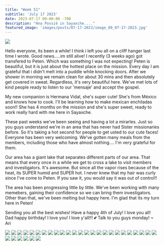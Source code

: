 ```yaml
---
title: "Week 51"
subtitle: 'July 17 2023'
date: 2023-07-17 00:00:00 -700
description: "Hna Possié in Sayaxche...."
featured_image: 'images/posts/07-17-2023/image_09_07-17-2023.jpg'
---
```

![](/images/posts/07-17-2023/image_09_07-17-2023.jpg)

Hello everyone, its been a while! I think i left you all on a cliff hanger last time I wrote. Good news.....im still alive!
I recently (3 weeks ago) got transfered to Peten. Which was something I was not expecting!
Peten is beautiful, but it is just about the hottest place on the mission. Every day I am grateful that i didn't melt into a puddle while knocking doors. 
After we shower in morning we remain clean for about 30 mins and then absolutely get covered in sweat. Regardless, it's very beautiful here. We've met lots of kind people ready to listen to our 'mensaje' and accept the gospel.

My new companion is Hermana Vidal, she's super cute! She's from México and knows how to cook. I'll be learning how to make mexican enchiladas soon!!  She has 4 months on the mission and she's super sweet, ready to work really hard with me here in Sayaxche.

These past weeks we've been seeing and having a lot a mirarles. Just so you guys understand we're in an area that has never had Sister missionaries before. So it's taking a hot second for people to get usted to our cute faces!  Everyone has been very welcoming. We've gotten many meals from the members, including those who have almost nothing....  I'm very grateful for them.

Our area has a giant lake that separates different parts of our area. That means that every once in a while we get to cross a lake to visit members and investigators. It's awesome. But since all the vapor rises because of the heat, its SUPER humid and SUPER hot. I never knew that my hair was curly since I've come to Peten. If you saw it, you would say it was out of control!!

The area has been progressing little by little. We've been working with many memebers, gaining their confidence so we can bring them investigators. Other than that, we've been melting but happy here. I'm glad that its my turn here in Peten!

Sending you all the best wishes! Have a happy 4th of July! I love you all!
Dad happy birthday! I love you!
I love y'all!!! 
💕 Talk to you guys monday!
~ Ari

<div class="gallery" data-columns="2">
    <img src="/images/posts/07-17-2023/image_01_07-17-2023.jpg">
    <img src="/images/posts/07-17-2023/image_02_07-17-2023.jpg">
    <img src="/images/posts/07-17-2023/image_03_07-17-2023.jpg">
    <img src="/images/posts/07-17-2023/image_04_07-17-2023.jpg">
    <img src="/images/posts/07-17-2023/image_05_07-17-2023.jpg">
    <img src="/images/posts/07-17-2023/image_06_07-17-2023.jpg">
    <img src="/images/posts/07-17-2023/image_07_07-17-2023.jpg">
    <img src="/images/posts/07-17-2023/image_08_07-17-2023.jpg">
    <img src="/images/posts/07-17-2023/image_09_07-17-2023.jpg">
    <img src="/images/posts/07-17-2023/image_10_07-17-2023.jpg">
    <img src="/images/posts/07-17-2023/image_11_07-17-2023.jpg">
    <img src="/images/posts/07-17-2023/image_12_07-17-2023.jpg">
    <img src="/images/posts/07-17-2023/image_13_07-17-2023.jpg">
    <img src="/images/posts/07-17-2023/image_14_07-17-2023.jpg">
    <img src="/images/posts/07-17-2023/image_15_07-17-2023.jpg">
    <img src="/images/posts/07-17-2023/image_16_07-17-2023.jpg">
    <img src="/images/posts/07-17-2023/image_17_07-17-2023.jpg">
    <img src="/images/posts/07-17-2023/image_18_07-17-2023.jpg">
    <img src="/images/posts/07-17-2023/image_19_07-17-2023.jpg">
    <img src="/images/posts/07-17-2023/image_20_07-17-2023.jpg">
    <img src="/images/posts/07-17-2023/image_21_07-17-2023.jpg">
    <img src="/images/posts/07-17-2023/image_22_07-17-2023.jpg">
    <img src="/images/posts/07-17-2023/image_23_07-17-2023.jpg">
    <img src="/images/posts/07-17-2023/image_24_07-17-2023.jpg">
    <img src="/images/posts/07-17-2023/image_25_07-17-2023.jpg">
    <img src="/images/posts/07-17-2023/image_26_07-17-2023.jpg">
    <img src="/images/posts/07-17-2023/image_27_07-17-2023.jpg">
    <img src="/images/posts/07-17-2023/image_28_07-17-2023.jpg">
    <img src="/images/posts/07-17-2023/image_29_07-17-2023.jpg">
    <img src="/images/posts/07-17-2023/image_30_07-17-2023.jpg">
    <img src="/images/posts/07-17-2023/image_31_07-17-2023.jpg">
</div>


